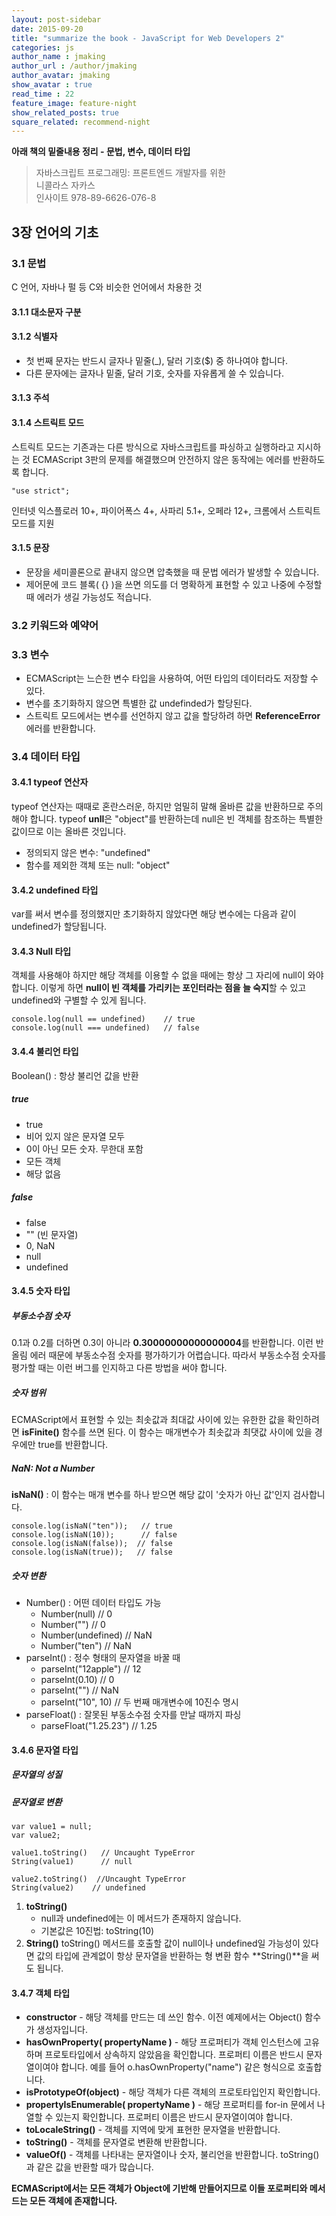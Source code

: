 ```yaml
---
layout: post-sidebar
date: 2015-09-20
title: "summarize the book - JavaScript for Web Developers 2"
categories: js
author_name : jmaking
author_url : /author/jmaking
author_avatar: jmaking
show_avatar : true
read_time : 22
feature_image: feature-night
show_related_posts: true
square_related: recommend-night
---
```


**아래 책의 밑줄내용 정리 - 문법, 변수, 데이터 타입**

> 자바스크립트 프로그래밍: 프론트엔드 개발자를 위한   
> 니콜라스 자카스    
> 인사이트 
> 978-89-6626-076-8

## 3장 언어의 기초 ##
### 3.1 문법 ###
C 언어, 자바나 펄 등 C와 비슷한 언어에서 차용한 것

#### 3.1.1 대소문자 구분

#### 3.1.2 식별자
- 첫 번째 문자는 반드시 글자나 밑줄(_), 달러 기호($) 중 하나여야 합니다.
- 다른 문자에는 글자나 밑줄, 달러 기호, 숫자를 자유롭게 쓸 수 있습니다.

#### 3.1.3 주석

#### 3.1.4 스트릭트 모드
스트릭트 모드는 기존과는 다른 방식으로 자바스크립트를 파싱하고 실행하라고 지시하는 것 ECMAScript 3판의 문제를 해결했으며 안전하지 않은 동작에는 에러를 반환하도록 합니다. 

    "use strict";

인터넷 익스플로러 10+, 파이어폭스 4+, 사파리 5.1+, 오페라 12+, 크롬에서 스트릭트 모드를 지원

#### 3.1.5 문장
- 문장을 세미콜론으로 끝내지 않으면 압축했을 때 문법 에러가 발생할 수 있습니다.
- 제어문에 코드 블록( {} )을 쓰면 의도를 더 명확하게 표현할 수 있고 나중에 수정할 때 에러가 생길 가능성도 적습니다.

### 3.2 키워드와 예약어

### 3.3 변수
- ECMAScript는 느슨한 변수 타입을 사용하여, 어떤 타입의 데이터라도 저장할 수 있다. 
- 변수를 초기화하지 않으면 특별한 값 undefinded가 할당된다.
- 스트릭트 모드에서는 변수를 선언하지 않고 값을 할당하려 하면 **ReferenceError** 에러를 반환합니다.

### 3.4 데이터 타입

#### 3.4.1 typeof 연산자
typeof 연산자는 때때로 혼란스러운, 하지만 엄밀히 말해 올바른 값을 반환하므로 주의해야 합니다. typeof **unll**은 "object"를 반환하는데 null은 빈 객체를 참조하는 특별한 값이므로 이는 올바른 것입니다. 

- 정의되지 않은 변수: "undefined"
- 함수를 제외한 객체 또는 null: "object"

#### 3.4.2 undefined 타입
var를 써서 변수를 정의했지만 초기화하지 않았다면 해당 변수에는 다음과 같이 undefined가 할당됩니다.

#### 3.4.3 Null 타입
객체를 사용해야 하지만 해당 객체를 이용할 수 없을 때에는 항상 그 자리에 null이 와야 합니다. 이렇게 하면 **null이 빈 객체를 가리키는 포인터라는 점을 늘 숙지**할 수 있고 undefined와 구별할 수 있게 됩니다.

    console.log(null == undefined)    // true
    console.log(null === undefined)   // false

#### 3.4.4 불리언 타입
Boolean() : 항상 불리언 값을 반환

##### true
- true
- 비어 있지 않은 문자열 모두
- 0이 아닌 모든 숫자. 무한대 포함
- 모든 객체
- 해당 없음

##### false
- false
- "" (빈 문자열)
- 0, NaN
- null
- undefined

#### 3.4.5 숫자 타입
##### 부동소수점 숫자
0.1과 0.2를 더하면 0.3이 아니라 **0.30000000000000004**를 반환합니다. 이런 반올림 에러 때문에 부동소수점 숫자를 평가하기가 어렵습니다. 따라서 부동소수점 숫자를 평가할 때는 이런 버그를 인지하고 다른 방법을 써야 합니다.

##### 숫자 범위
ECMAScript에서 표현할 수 있는 최솟값과 최대값 사이에 있는 유한한 값을 확인하려면 **isFinite()** 함수를 쓰면 된다. 이 함수는 매개변수가 최솟값과 최댓값 사이에 있을 경우에만 true를 반환합니다.

##### NaN: Not a Number
**isNaN()** : 이 함수는 매개 변수를 하나 받으면 해당 값이 '숫자가 아닌 값'인지 검사합니다.

    console.log(isNaN("ten"));   // true
    console.log(isNaN(10));      // false
    console.log(isNaN(false));  // false
    console.log(isNaN(true));   // false

##### 숫자 변환
- Number() : 어떤 데이터 타입도 가능
    - Number(null)    // 0
    - Number("")       // 0
    - Number(undefined)   // NaN
    - Number("ten")    // NaN
- parseInt() : 정수 형태의 문자열을 바꿀 때
    - parseInt("12apple")   // 12
    - parseInt(0.10)   // 0
    - parseInt("")    // NaN
    - parseInt("10", 10) // 두 번째 매개변수에 10진수 명시
- parseFloat() : 잘못된 부동소수점 숫자를 만날 때까지 파싱
    - parseFloat("1.25.23")   // 1.25

#### 3.4.6 문자열 타입

##### 문자열의 성질

##### 문자열로 변환

    var value1 = null;
    var value2;

    value1.toString()   // Uncaught TypeError
    String(value1)      // null

    value2.toString()  //Uncaught TypeError
    String(value2)    // undefined

1. **toString()**
    - null과 undefined에는 이 메서드가 존재하지 않습니다.
    - 기본값은 10진법: toString(10)
2. **String()**
toString() 메서드를 호출할 값이 null이나 undefined일 가능성이 있다면 값의 타입에 관계없이 항상 문자열을 반환하는 형 변환 함수 **String()**을 써도 됩니다.

#### 3.4.7 객체 타입
- **constructor** - 해당 객체를 만드는 데 쓰인 함수. 이전 예제에서는 Object() 함수가 생성자입니다.
- **hasOwnProperty( propertyName )** - 해당 프로퍼티가 객체 인스턴스에 고유하며 프로토타입에서 상속하지 않았음을 확인합니다. 프로퍼티 이름은 반드시 문자열이여야 합니다. 예를 들어 o.hasOwnProperty("name") 같은 형식으로 호출합니다.
- **isPrototypeOf(object)** -  해당 객체가 다른 객체의 프로토타입인지 확인합니다.
- **propertyIsEnumerable( propertyName )** - 해당 프로퍼티를 for-in 문에서 나열할 수 있는지 확인합니다. 프로퍼티 이름은 반드시 문자열이여야 합니다.
- **toLocaleString()** - 객체를 지역에 맞게 표현한 문자열을 반환합니다.
- **toString()** - 객체를 문자열로 변환해 반환합니다.
- **valueOf()** - 객체를 나타내는 문자열이나 숫자, 불리언을 반환합니다. toString()과 같은 값을 반환할 때가 많습니다. 

**ECMAScript에서는 모든 객체가 Object에 기반해 만들어지므로 이들 포로퍼티와 메서드는 모든 객체에 존재합니다.**